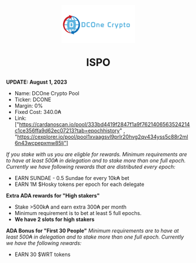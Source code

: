 <h1 align="center">
<img src="image/dconecrypto-medium.png" width="200px">
<p>ISPO</p>
</h1>

**UPDATE: August 1, 2023**

- Name: DCOne Crypto Pool
- Ticker: DCONE
- Margin: 0%
- Fixed Cost: 340.0₳
- Link: ["https://cardanoscan.io/pool/333bd4419f2847f1a9f7621406563524214c1ce356ffa9d62ec07213?tab=epochhistory" , "https://cexplorer.io/pool/pool1xvaagsvl9prlr20hvg2qv434yss5c88r2ml6n43wcpepxmw85lj"]

_If you stake with us you are eligble for rewards. Minimum requirements are to have at least 500₳ in delegation and to stake more than one full epoch. Currently we have following rewards that are distributed every epoch:_

- EARN SUNDAE - 0.5 Sundae for every 10k₳ bet
- EARN 1M $Hosky tokens per epoch for each delegate

**Extra ADA rewards for "High stakers"**

- Stake >500k₳ and earn extra 300₳ per month
- Minimum requirement is to bet at least 5 full epochs.
- **We have 2 slots for high stakers**

**ADA Bonus for "First 30 People"**
_Minimum requirements are to have at least 500₳ in delegation and to stake more than one full epoch. Currently we have the following rewards:_

- EARN 30 $WRT tokens
